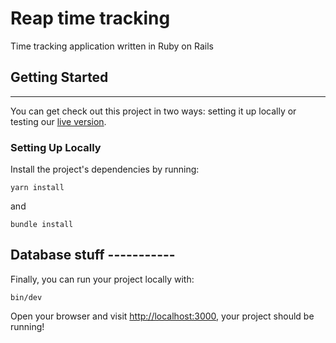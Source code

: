 
# Reap time tracking
Time tracking application written in Ruby on Rails
## Getting Started

---

You can get check out this project in two ways: setting it up locally or testing our [live version](https://rocky-headland-04914.herokuapp.com/).

### Setting Up Locally

Install the project's dependencies by running:

```shell
yarn install
```
and


```shell
bundle install
```

## Database stuff -----------

Finally, you can run your project locally with:

```shell
bin/dev
```

Open your browser and visit <http://localhost:3000>, your project should be running!




